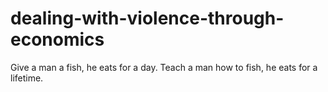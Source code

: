 # dealing-with-violence-through-economics
Give a man a fish, he eats for a day. Teach a man how to fish, he eats for a lifetime.
